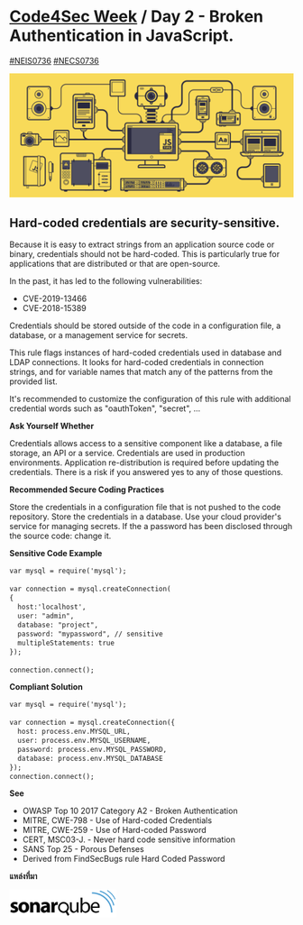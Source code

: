 # [Code4Sec Week](https://www.facebook.com/hashtag/code4sec) / Day 2 - Broken Authentication in JavaScript.
[#NEIS0736](https://www.facebook.com/hashtag/neis0736) [#NECS0736](https://www.facebook.com/hashtag/necs0736)

![JavaScript](/images/JS.gif)

## Hard-coded credentials are security-sensitive.

Because it is easy to extract strings from an application source code or binary, credentials should not be hard-coded. This is particularly true for applications that are distributed or that are open-source.

In the past, it has led to the following vulnerabilities:

* CVE-2019-13466
* CVE-2018-15389

Credentials should be stored outside of the code in a configuration file, a database, or a management service for secrets.

This rule flags instances of hard-coded credentials used in database and LDAP connections. It looks for hard-coded credentials in connection strings, and for variable names that match any of the patterns from the provided list.

It's recommended to customize the configuration of this rule with additional credential words such as "oauthToken", "secret", ...

**Ask Yourself Whether**

Credentials allows access to a sensitive component like a database, a file storage, an API or a service.
Credentials are used in production environments.
Application re-distribution is required before updating the credentials.
There is a risk if you answered yes to any of those questions.

**Recommended Secure Coding Practices**

Store the credentials in a configuration file that is not pushed to the code repository.
Store the credentials in a database.
Use your cloud provider's service for managing secrets.
If the a password has been disclosed through the source code: change it.

**Sensitive Code Example**
```
var mysql = require('mysql');

var connection = mysql.createConnection(
{
  host:'localhost',
  user: "admin",
  database: "project",
  password: "mypassword", // sensitive
  multipleStatements: true
});

connection.connect();
```

**Compliant Solution**

```
var mysql = require('mysql');

var connection = mysql.createConnection({
  host: process.env.MYSQL_URL,
  user: process.env.MYSQL_USERNAME,
  password: process.env.MYSQL_PASSWORD,
  database: process.env.MYSQL_DATABASE
});
connection.connect();
```

**See**
* OWASP Top 10 2017 Category A2 - Broken Authentication
* MITRE, CWE-798 - Use of Hard-coded Credentials
* MITRE, CWE-259 - Use of Hard-coded Password
* CERT, MSC03-J. - Never hard code sensitive information
* SANS Top 25 - Porous Defenses
* Derived from FindSecBugs rule Hard Coded Password

**แหล่งที่มา**

[<img src="/images/sonarqube.svg" alt="SonarQube" height="50">](https://rules.sonarsource.com/javascript/type/Security%20Hotspot/RSPEC-2068)
